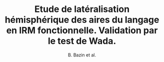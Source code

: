 ---
cat: ciel
subcat: neurophysics
bestof: false
author: B. Bazin et al.
title: Etude de latéralisation hémisphérique des aires du langage en IRM fonctionnelle. Validation par le test de Wada.
journal: Revue Neurologique
year: 2000
type: article
---